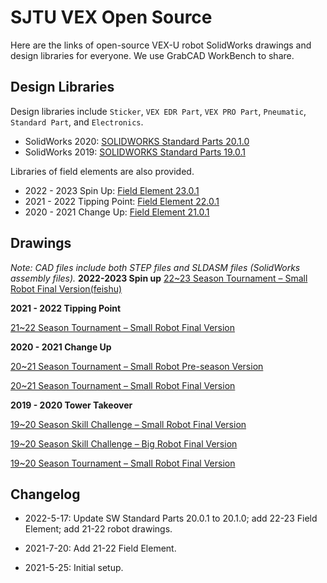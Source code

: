 # SJTU VEX Open Source

Here are the links of open-source VEX-U robot SolidWorks drawings and design libraries for everyone. We use GrabCAD WorkBench to share.

## Design Libraries

Design libraries include `Sticker`, `VEX EDR Part`, `VEX PRO Part`, `Pneumatic`, `Standard Part`, and `Electronics`. 

- SolidWorks 2020: [SOLIDWORKS Standard Parts 20.1.0](https://workbench.grabcad.com/workbench/projects/gceva5GZSMU_9SF8j0-CBt04Aw-A3PWQthwhinUztTq9u8#/space/gc-Eq5mGXYAVMzAtX9nEdSB9wxOkqI0gTW58KJLIGt45r9)
- SolidWorks 2019: [SOLIDWORKS Standard Parts 19.0.1](https://workbench.grabcad.com/workbench/projects/gceva5GZSMU_9SF8j0-CBt04Aw-A3PWQthwhinUztTq9u8#/space/gc7MUIinEN9TK__5adqSRQUH8osmjfsBjxcvLGYFyJycMJ)

Libraries of field elements are also provided.

- 2022 - 2023 Spin Up: [Field Element 23.0.1](https://workbench.grabcad.com/workbench/projects/gceva5GZSMU_9SF8j0-CBt04Aw-A3PWQthwhinUztTq9u8#/space/gcsRBiz7MzQamUt0SoK3Z85jPuCuusW8S3gkwpzVAZxwET)
- 2021 - 2022 Tipping Point: [Field Element 22.0.1](https://workbench.grabcad.com/workbench/projects/gceva5GZSMU_9SF8j0-CBt04Aw-A3PWQthwhinUztTq9u8#/space/gc-H9H0syZ4rLL2TuUYFQ3VCB_D2VppRzgJtsoPDpsEvhh)
- 2020 - 2021 Change Up: [Field Element 21.0.1](https://workbench.grabcad.com/workbench/projects/gceva5GZSMU_9SF8j0-CBt04Aw-A3PWQthwhinUztTq9u8#/space/gcNY3ydJNL_FNa64A0JpWQrImZpRHDRbnNsC8CFCL7-p2J)

## Drawings

*Note: CAD files include both STEP files and SLDASM files (SolidWorks assembly files).*
**2022-2023 Spin up**
[22~23 Season Tournament – Small Robot Final Version(feishu)](https://sjtu.feishu.cn/drive/folder/LdoNfjXAJlrlQcds7aFczXysnmf?from=from_copylink)

**2021 - 2022 Tipping Point**

[21~22 Season Tournament – Small Robot Final Version](https://workbench.grabcad.com/workbench/projects/gceva5GZSMU_9SF8j0-CBt04Aw-A3PWQthwhinUztTq9u8#/space/gcqssPdsE-nPUwYsbXnBnsuiamGp0xN6xU6rgjkge_TkR2)

**2020 - 2021 Change Up**

[20~21 Season Tournament – Small Robot Pre-season Version](https://workbench.grabcad.com/workbench/projects/gceva5GZSMU_9SF8j0-CBt04Aw-A3PWQthwhinUztTq9u8#/space/gc30-7bjYs9RC1faEY0XKZtpyOQbDe3LGZlwCMh-n_IH3Q)

[20~21 Season Tournament – Small Robot Final Version](https://workbench.grabcad.com/workbench/projects/gceva5GZSMU_9SF8j0-CBt04Aw-A3PWQthwhinUztTq9u8#/space/gcO8-Er1BeHXMcvLZDfGBkGaaUGfQFMkWfWV_a4S2tr6bC)

**2019 - 2020 Tower Takeover**

[19~20 Season Skill Challenge – Small Robot Final Version](https://workbench.grabcad.com/workbench/projects/gceva5GZSMU_9SF8j0-CBt04Aw-A3PWQthwhinUztTq9u8#/space/gcLWhBQkzmysJvgZgBWdmpKsxkyqbcUBtv9p0Ph7l4Lj5f)

[19~20 Season Skill Challenge – Big Robot Final Version](https://workbench.grabcad.com/workbench/projects/gceva5GZSMU_9SF8j0-CBt04Aw-A3PWQthwhinUztTq9u8#/space/gcG4_HWnQX8fFMLra8xeY82leIUXTGdKMM-jcE3sPXFICq)

[19~20 Season Tournament – Small Robot Final Version](https://workbench.grabcad.com/workbench/projects/gceva5GZSMU_9SF8j0-CBt04Aw-A3PWQthwhinUztTq9u8#/space/gcC1bdOr8eL-6FSckf4BrAvDFVlKYsUHQYlHl2TYhOFKKH)

## Changelog

- 2022-5-17: Update SW Standard Parts 20.0.1 to 20.1.0; add 22-23 Field Element; add 21-22 robot drawings.
- 2021-7-20: Add 21-22 Field Element.

- 2021-5-25: Initial setup.
